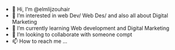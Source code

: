 - 👋 Hi, I’m @elmlijzouhair
- 👀 I’m interested in web Dev/ Web Des/ and also all about Digital Marketing
- 🌱 I’m currently learning Web development and Digital Marketing
- 💞️ I’m looking to collaborate with someone compt
- 📫 How to reach me ...

<!---
elmlijzouhair/elmlijzouhair is a ✨ special ✨ repository because its `README.md` (this file) appears on your GitHub profile.
You can click the Preview link to take a look at your changes.
--->
